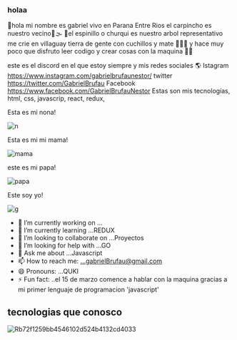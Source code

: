 ### holaa

🚩hola mi nombre es gabriel vivo en Parana Entre Rios el carpincho es nuestro vecino🦦🌫 🌳el espinillo o churqui es nuestro arbol representativo me crie en villaguay tierra de gente con cuchillos y mate 🧉👺🔪 y hace muy poco que disfruto leer codigo y crear cosas con la maquina 👨‍💻

este es el discord en el que estoy siempre y mis redes sociales 🌎 Istagram https://www.instagram.com/gabrielbrufaunestor/ twitter https://twitter.com/GabrielBrufau Facebook https://www.facebook.com/GabrielBrufauNestor
Estas son mis tecnologías, html, css, javascrip, react, redux, 

Esta es mi nona!

![n](https://user-images.githubusercontent.com/70489784/119837731-3b7a8d00-bed9-11eb-8323-2dbfcce34253.png)


 Esta es mi mi mama!

![mama](https://user-images.githubusercontent.com/70489784/119837068-a081b300-bed8-11eb-8dc4-b6cc3f4b0212.png)


este es mi papa!

![papa](https://user-images.githubusercontent.com/70489784/119752483-7e097e80-be73-11eb-8900-0e1fefd6503d.png)



Este soy yo!

![g](https://user-images.githubusercontent.com/70489784/119837436-f6eef180-bed8-11eb-818e-c53eec638a08.png)


- 🔭 I’m currently working on ...
- 🌱 I’m currently learning ...REDUX
- 👯 I’m looking to collaborate on ...Proyectos
- 🤔 I’m looking for help with ...GO
- 💬 Ask me about ...Javascript 
- 📫 How to reach me: ...gabrielBrufau@gmail.com
- 😄 Pronouns: ...QUKI
- ⚡ Fun fact: ..el 15 de marzo comence a hablar con la maquina gracias a mi primer lenguaje de programacion 'javascript'

## tecnologias que conosco

![Rb72f1259bb4546102d524b4132cd4033](https://user-images.githubusercontent.com/70489784/120866921-3b2c6280-c567-11eb-97f2-74304f701402.png)




